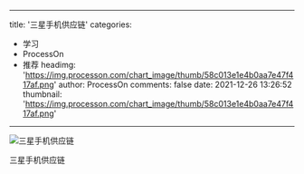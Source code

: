 
---
title: '三星手机供应链'
categories: 
 - 学习
 - ProcessOn
 - 推荐
headimg: 'https://img.processon.com/chart_image/thumb/58c013e1e4b0aa7e47f417af.png'
author: ProcessOn
comments: false
date: 2021-12-26 13:26:52
thumbnail: 'https://img.processon.com/chart_image/thumb/58c013e1e4b0aa7e47f417af.png'
---

<div>   
<img class="thumb" alt="三星手机供应链" src="https://img.processon.com/chart_image/thumb/58c013e1e4b0aa7e47f417af.png" referrerpolicy="no-referrer">
<p>三星手机供应链</p>  
</div>
            